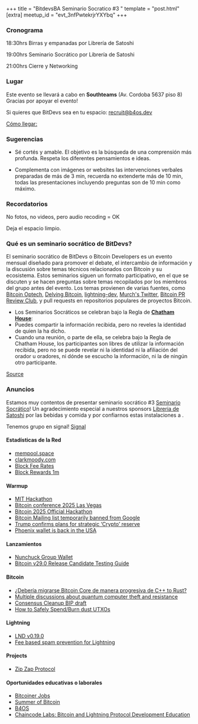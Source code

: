 +++
title = "BitdevsBA Seminario Socratico #3 "
template = "post.html"
[extra]
meetup_id = "evt_3nfPwtekrjrYXYbq"
+++

### Cronograma

18:30hrs Birras y empanadas por Librería de Satoshi

19:00hrs Seminario Socrático por Librería de Satoshi

21:00hrs Cierre y Networking


### Lugar
Este evento se llevará a cabo en **Southteams** (Av. Cordoba 5637 piso 8) Gracias por apoyar el evento! 

Si quieres que BitDevs sea en tu espacio: recruit@b4os.dev

[Cómo llegar:](https://www.google.com.ar/maps/place/Av.+C%C3%B3rdoba+5637,+C1414+Cdad.+Aut%C3%B3noma+de+Buenos+Aires/@-34.5872149,-58.4431672,17z/data=!3m1!4b1!4m6!3m5!1s0x95bcb5f32a7563d3:0x634e9ef94746728!8m2!3d-34.5872149!4d-58.4405923!16s%2Fg%2F11rc049_b4?hl=es&entry=ttu&g_ep=EgoyMDI1MDQwOC4wIKXMDSoASAFQAw%3D%3D)

### Sugerencias
- Sé cortés y amable. El objetivo es la búsqueda de una comprensión más profunda.
Respeta los diferentes pensamientos e ideas.

- Complementa con imágenes or websites las intervenciones verbales preparadas de más de 3 min, recuerda no extenderte más de 10 min, todas las presentaciones incluyendo preguntas son de 10 min como máximo.

### Recordatorios
No fotos, no videos, pero audio recoding = OK

Deja el espacio limpio.


### Qué es un seminario socrático de BitDevs?

El seminario socrático de BitDevs o Bitcoin Developers es un evento mensual diseñado para promover el debate, el intercambio de información y la discusión sobre temas técnicos relacionados con Bitcoin y su ecosistema. Estos seminarios siguen un formato participativo, en el que se discuten y se hacen preguntas sobre temas recopilados por los miembros del grupo antes del evento.
Los temas provienen de varias fuentes, como [Bitcoin Optech](https://bitcoinops.org/en/publications/), [Delving Bitcoin](https://lists.linuxfoundation.org/pipermail/bitcoin-dev/), [lightning-dev](https://lists.linuxfoundation.org/pipermail/lightning-dev/), [Murch's Twitter](https://twitter.com/murchandamus), [Bitcoin PR Review Club](https://bitcoincore.reviews/), y pull requests en repositorios populares de proyectos Bitcoin.


- Los Seminarios Socráticos se celebran bajo la Regla de **[Chatham House](https://www.chathamhouse.org/about-us/chatham-house-rule)**:
- Puedes compartir la información recibida, pero no reveles la identidad de quien la ha dicho.
- Cuando una reunión, o parte de ella, se celebra bajo la Regla de Chatham House, los participantes son libres de utilizar la información recibida, pero no se puede revelar ni la identidad ni la afiliación del orador u oradores, ni dónde se escucho la información, ni la de ningún otro participante.

[Source](https://bitdevs.org/running-a-great-socratic-seminar/)

### Anuncios

Estamos muy contentos de presentar seminario socrático #3 [Seminario Socrático](/about)!
Un agradecimiento especial a nuestros sponsors [Libreria de Satoshi](https://libreriadesatoshi.com/)
por las bebidas y comida y por confiarnos estas instalaciones a .

Tenemos grupo en signal! [Signal](https://signal.group/#CjQKIIG3VsgXrejgIrt8M-d1fYXJTPAUtwt3GC07-siuxuH2EhBiWLhmZ4DvqWJ_6nkxnVZH)

#### Estadísticas de la Red
- [mempool.space](https://mempool.space/)
- [clarkmoody.com](https://bitcoin.clarkmoody.com/dashboard/)
- [Block Fee Rates](https://mempool.space/graphs/mining/block-fee-rates#1m)
- [Block Rewards 1m](https://mempool.space/graphs/mining/block-rewards#1m)

#### Warmup
- [MIT Hackathon](https://mitbitcoin.devpost.com/)
- [Bitcoin conference 2025 Las Vegas](https://b.tc/conference/2025)
- [Bitcoin 2025 Official Hackathon](https://b25.devpost.com/)
- [Bitcoin Mailing list temporarily banned from Google](https://xcancel.com/callebtc/status/1907491265328927126)
- [Trump confirms plans for strategic ‘Crypto’ reserve](https://www.whitehouse.gov/fact-sheets/2025/03/fact-sheet-president-donald-j-trump-establishes-the-strategic-bitcoin-reserve-and-u-s-digital-asset-stockpile/)
- [Phoenix wallet is back in the USA](https://x.com/acinq_co/status/1909651903421554833)

#### Lanzamientos
- [Nunchuck Group Wallet](https://nunchuk.io/blog/group-wallet)
- [Bitcoin v29.0 Release Candidate Testing Guide](https://github.com/bitcoin-core/bitcoin-devwiki/wiki/29.0-Release-Candidate-Testing-Guide)


#### Bitcoin
- [¿Debería migrarse Bitcoin Core de manera progresiva de C++ to Rust?](https://x.com/ishi0k/status/1903484309907947881)
- [Multiple discussions about quantum computer theft and resistance](https://mailing-list.bitcoindevs.xyz/bitcoindev/CADL_X_cF=UKVa7CitXReMq8nA_4RadCF==kU4YG+0GYN97P6hQ@mail.gmail.com/)
- [Consensus Cleanup BIP draft](https://github.com/bitcoin/bips/pull/1800)
- [How to Safely Spend/Burn dust UTXOs](https://bitcoin.stackexchange.com/questions/125702/how-to-safely-spend-burn-dust)


#### Lightning

- [LND v0.19.0](https://github.com/lightningnetwork/lnd/blob/master/docs/release-notes/release-notes-0.19.0.md)
- [Fee based spam prevention for Lightning](https://delvingbitcoin.org/t/fee-based-spam-prevention-for-lightning/1524)

#### Projects

- [Zip Zap Protocol](https://github.com/sbddesign/zipzap)



#### Oportunidades educativas o laborales
- [Bitcoiner Jobs](https://bitcoinerjobs.com/)
- [Summer of Bitcoin](https://www.summerofbitcoin.org/)
- [B4OS](https://www.libreriadesatoshi.com/b4os)
- [Chaincode Labs: Bitcoin and Lightning Protocol Development Education](https://learning.chaincode.com/)



